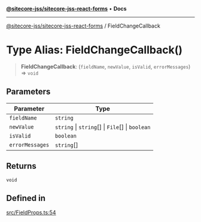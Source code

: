 [**@sitecore-jss/sitecore-jss-react-forms**](../README.md) • **Docs**

***

[@sitecore-jss/sitecore-jss-react-forms](../README.md) / FieldChangeCallback

# Type Alias: FieldChangeCallback()

> **FieldChangeCallback**: (`fieldName`, `newValue`, `isValid`, `errorMessages`) => `void`

## Parameters

| Parameter | Type |
| ------ | ------ |
| `fieldName` | `string` |
| `newValue` | `string` \| `string`[] \| `File`[] \| `boolean` |
| `isValid` | `boolean` |
| `errorMessages` | `string`[] |

## Returns

`void`

## Defined in

[src/FieldProps.ts:54](https://github.com/Sitecore/jss/blob/b4728bd62f468f88cc20c503d593996b480fad47/packages/sitecore-jss-react-forms/src/FieldProps.ts#L54)

